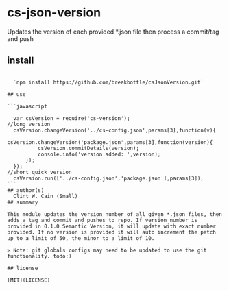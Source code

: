 # cs-json-version

Updates the version of each provided *.json file then process a commit/tag and push
## install

~~~`npm install cs-json-version`~~~ haven't published to npm, quick deal for me

  `npm install https://github.com/breakbottle/csJsonVersion.git`

## use

```javascript

  var csVersion = require('cs-version');
//long version
  csVersion.changeVersion('../cs-config.json',params[3],function(v){
      csVersion.changeVersion('package.json',params[3],function(version){
          csVersion.commitDetails(version);
          console.info('version added: ',version);
      });
  });
//short quick version
  csVersion.run(['../cs-config.json','package.json'],params[3]);
```
## author(s)
  Clint W. Cain (Small)
## summary

This module updates the version number of all given *.json files, then adds a tag and commit and pushes to repo. If version number is provided in 0.1.0 Semantic Version, it will update with exact number provided. If no version is provided it will auto increment the patch up to a limit of 50, the minor to a limit of 10.

> Note: git globals configs may need to be updated to use the git functionality. todo:)

## license

[MIT](LICENSE)
